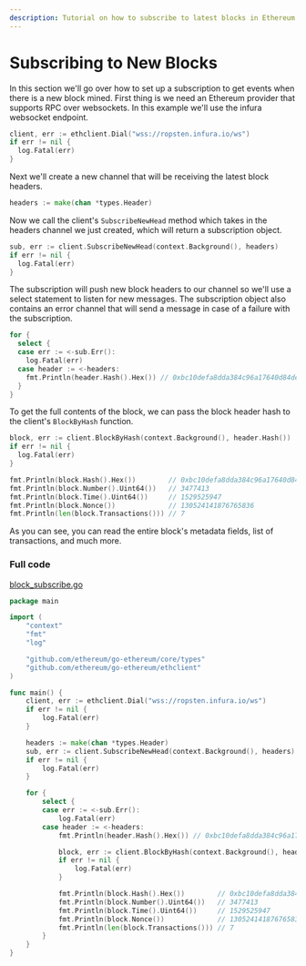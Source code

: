 ```yaml
---
description: Tutorial on how to subscribe to latest blocks in Ethereum with Go.
---
```


# Subscribing to New Blocks

In this section we'll go over how to set up a subscription to get events when there is a new block mined. First thing is we need an Ethereum provider that supports RPC over websockets. In this example we'll use the infura websocket endpoint.

```go
client, err := ethclient.Dial("wss://ropsten.infura.io/ws")
if err != nil {
  log.Fatal(err)
}
```

Next we'll create a new channel that will be receiving the latest block headers.

```go
headers := make(chan *types.Header)
```

Now we call the client's `SubscribeNewHead` method which takes in the headers channel we just created, which will return a subscription object.

```go
sub, err := client.SubscribeNewHead(context.Background(), headers)
if err != nil {
  log.Fatal(err)
}
```

The subscription will push new block headers to our channel so we'll use a select statement to listen for new messages. The subscription object also contains an error channel that will send a message in case of a failure with the subscription.

```go
for {
  select {
  case err := <-sub.Err():
    log.Fatal(err)
  case header := <-headers:
    fmt.Println(header.Hash().Hex()) // 0xbc10defa8dda384c96a17640d84de5578804945d347072e091b4e5f390ddea7f
  }
}
```

To get the full contents of the block, we can pass the block header hash to the client's `BlockByHash` function.

```go
block, err := client.BlockByHash(context.Background(), header.Hash())
if err != nil {
  log.Fatal(err)
}

fmt.Println(block.Hash().Hex())        // 0xbc10defa8dda384c96a17640d84de5578804945d347072e091b4e5f390ddea7f
fmt.Println(block.Number().Uint64())   // 3477413
fmt.Println(block.Time().Uint64())     // 1529525947
fmt.Println(block.Nonce())             // 130524141876765836
fmt.Println(len(block.Transactions())) // 7
```

As you can see, you can read the entire block's metadata fields, list of transactions, and much more.

### Full code

[block_subscribe.go](https://github.com/miguelmota/ethereum-development-with-go-book/blob/master/code/block_subscribe.go)

```go
package main

import (
	"context"
	"fmt"
	"log"

	"github.com/ethereum/go-ethereum/core/types"
	"github.com/ethereum/go-ethereum/ethclient"
)

func main() {
	client, err := ethclient.Dial("wss://ropsten.infura.io/ws")
	if err != nil {
		log.Fatal(err)
	}

	headers := make(chan *types.Header)
	sub, err := client.SubscribeNewHead(context.Background(), headers)
	if err != nil {
		log.Fatal(err)
	}

	for {
		select {
		case err := <-sub.Err():
			log.Fatal(err)
		case header := <-headers:
			fmt.Println(header.Hash().Hex()) // 0xbc10defa8dda384c96a17640d84de5578804945d347072e091b4e5f390ddea7f

			block, err := client.BlockByHash(context.Background(), header.Hash())
			if err != nil {
				log.Fatal(err)
			}

			fmt.Println(block.Hash().Hex())        // 0xbc10defa8dda384c96a17640d84de5578804945d347072e091b4e5f390ddea7f
			fmt.Println(block.Number().Uint64())   // 3477413
			fmt.Println(block.Time().Uint64())     // 1529525947
			fmt.Println(block.Nonce())             // 130524141876765836
			fmt.Println(len(block.Transactions())) // 7
		}
	}
}
```
